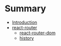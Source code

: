 # Summary

* [Introduction](readme.md)
* [react-router](react-router.md)
  * [react-router-dom](react-router/react-router-dom.md)
  * [history](react-router/history.md)

